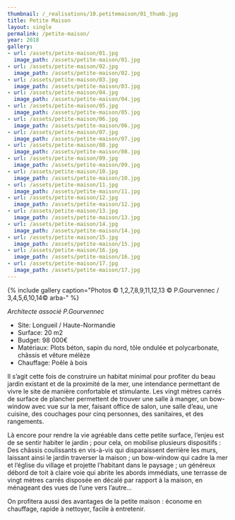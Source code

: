 ```yaml
---
thumbnail: /_realisations/10.petitemaison/01_thumb.jpg
title: Petite Maison
layout: single
permalink: /petite-maison/
year: 2018
gallery:
- url: /assets/petite-maison/01.jpg
  image_path: /assets/petite-maison/01.jpg
- url: /assets/petite-maison/02.jpg
  image_path: /assets/petite-maison/02.jpg
- url: /assets/petite-maison/03.jpg
  image_path: /assets/petite-maison/03.jpg
- url: /assets/petite-maison/04.jpg
  image_path: /assets/petite-maison/04.jpg
- url: /assets/petite-maison/05.jpg
  image_path: /assets/petite-maison/05.jpg
- url: /assets/petite-maison/06.jpg
  image_path: /assets/petite-maison/06.jpg
- url: /assets/petite-maison/07.jpg
  image_path: /assets/petite-maison/07.jpg
- url: /assets/petite-maison/08.jpg
  image_path: /assets/petite-maison/08.jpg
- url: /assets/petite-maison/09.jpg
  image_path: /assets/petite-maison/09.jpg
- url: /assets/petite-maison/10.jpg
  image_path: /assets/petite-maison/10.jpg
- url: /assets/petite-maison/11.jpg
  image_path: /assets/petite-maison/11.jpg
- url: /assets/petite-maison/12.jpg
  image_path: /assets/petite-maison/12.jpg
- url: /assets/petite-maison/13.jpg
  image_path: /assets/petite-maison/13.jpg
- url: /assets/petite-maison/14.jpg
  image_path: /assets/petite-maison/14.jpg
- url: /assets/petite-maison/15.jpg
  image_path: /assets/petite-maison/15.jpg
- url: /assets/petite-maison/16.jpg
  image_path: /assets/petite-maison/16.jpg
- url: /assets/petite-maison/17.jpg
  image_path: /assets/petite-maison/17.jpg
---
```



{% include gallery caption="Photos © 1,2,7,8,9,11,12,13 © P.Gourvennec / 3,4,5,6,10,14© arba-" %}

*Architecte associé P.Gourvennec*

  * Site: Longueil / Haute-Normandie
  * Surface: 20 m2
  * Budget: 98 000€
  * Matériaux: Plots béton, sapin du nord, tôle ondulée et polycarbonate, châssis et vêture mélèze
  * Chauffage: Poêle à bois

Il s’agit cette fois de construire un habitat minimal pour profiter du beau jardin existant et de la proximité de la mer, une intendance permettant de vivre le site de manière confortable et stimulante. Les vingt mètres carrés de surface de plancher permettent de trouver une salle à manger, un bow-window avec vue sur la mer, faisant office de salon, une salle d’eau, une cuisine, des couchages pour cinq personnes, des sanitaires, et des rangements.

Là encore pour rendre la vie agréable dans cette petite surface, l’enjeu est de se sentir habiter le jardin ; pour cela, on mobilise plusieurs dispositifs : Des châssis coulissants en vis-à-vis qui disparaissent derrière les murs, laissant ainsi le jardin traverser la maison ; un bow-window qui cadre la mer et l’église du village et projette l’habitant dans le paysage ; un généreux débord de toit à claire voie qui abrite les abords immédiats, une terrasse de vingt mètres carrés disposée en décalé par rapport à la maison, en ménageant des vues de l’une vers l’autre…

On profitera aussi des avantages de la petite maison : économe en chauffage, rapide à nettoyer, facile à entretenir.

